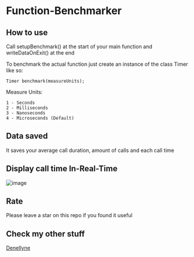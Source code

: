 # Function-Benchmarker

## How to use

Call setupBenchmark() at the start of your main function and
writeDataOnExit() at the end

To benchmark the actual function just create an instance of the class
Timer like so:
    
    Timer benchmark(measureUnits);

Measure Units:

    1 - Seconds
    2 - Milliseconds
    3 - Nanoseconds
    4 - Microseconds (Default)

## Data saved

It saves your average call duration, amount of calls and each call time

## Display call time In-Real-Time

![image](https://github.com/Denellyne/Function-Benchmarker/assets/56112881/669e23da-c041-4d0e-9a83-c9d1afd98436)


## Rate

Please leave a star on this repo if you found it useful

## Check my other stuff

[Denellyne](https://github.com/Denellyne)
